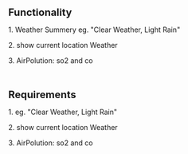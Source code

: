 <b style= "font-size: 20px;">Functionality</b>
<p>1. Weather Summery eg. "Clear Weather, Light Rain"</p>
<p>2. show current location Weather</p>
<p>3. AirPolution: so2 and co</p>
<br><br>
<b style= "font-size: 20px;">Requirements</b>
<p>1.  eg. "Clear Weather, Light Rain"</p>
<p>2. show current location Weather</p>
<p>3. AirPolution: so2 and co</p>
